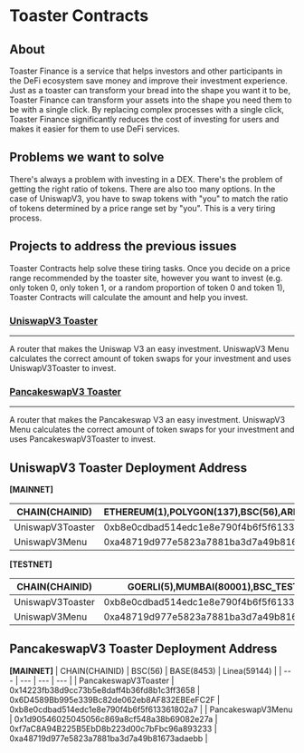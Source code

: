 # Toaster Contracts

## About

Toaster Finance is a service that helps investors and other participants in the DeFi ecosystem save money and improve their investment experience. Just as a toaster can transform your bread into the shape you want it to be, Toaster Finance can transform your assets into the shape you need them to be with a single click. By replacing complex processes with a single click, Toaster Finance significantly reduces the cost of investing for users and makes it easier for them to use DeFi services.

## Problems we want to solve

There's always a problem with investing in a DEX. There's the problem of getting the right ratio of tokens. There are also too many options. In the case of UniswapV3, you have to swap tokens with "you" to match the ratio of tokens determined by a price range set by "you". This is a very tiring process.

## Projects to address the previous issues

Toaster Contracts help solve these tiring tasks. Once you decide on a price range recommended by the toaster site, however you want to invest (e.g. only token 0, only token 1, or a random proportion of token 0 and token 1), Toaster Contracts will calculate the amount and help you invest.

### [UniswapV3 Toaster](https://github.com/toaster-finance/toaster-contracts/tree/main/projects/uniswap-v3)

---

A router that makes the Uniswap V3 an easy investment. UniswapV3 Menu calculates the correct amount of token swaps for your investment and uses UniswapV3Toaster to invest.

### [PancakeswapV3 Toaster](https://github.com/toaster-finance/toaster-contracts/tree/main/projects/pancakeswap-v3)

---

A router that makes the Pancakeswap V3 an easy investment. UniswapV3 Menu calculates the correct amount of token swaps for your investment and uses PancakeswapV3Toaster to invest.

## UniswapV3 Toaster Deployment Address

**[MAINNET]**

| CHAIN(CHAINID)   | ETHEREUM(1),POLYGON(137),BSC(56),ARBITRUM(42161),OPTIMISM(10) | BASE(8453)                                 |
| ---------------- | ------------------------------------------------------------- | ------------------------------------------ |
| UniswapV3Toaster | 0xb8e0cdbad514edc1e8e790f4b6f5f613361802a7                    | 0x1d90546025045056c869a8cf548a38b69082e27a |
| UniswapV3Menu    | 0xa48719d977e5823a7881ba3d7a49b81673adaebb                    | 0xa48719d977e5823a7881ba3d7a49b81673adaebb |

**[TESTNET]**

| CHAIN(CHAINID)   | GOERLI(5),MUMBAI(80001),BSC_TEST(97)       |
| ---------------- | ------------------------------------------ |
| UniswapV3Toaster | 0xb8e0cdbad514edc1e8e790f4b6f5f613361802a7 |
| UniswapV3Menu    | 0xa48719d977e5823a7881ba3d7a49b81673adaebb |

## PancakeswapV3 Toaster Deployment Address

**[MAINNET]**
| CHAIN(CHAINID) | BSC(56) | BASE(8453) | Linea(59144) |
| --- | --- | --- | --- |
| PancakeswapV3Toaster | 0x14223fb38d9cc73b5e8daff4b36fd8b1c3ff3658 | 0x6D4589Bb995e339Bc82de062eb8AF832EBEeFC2F | 0xb8e0cdbad514edc1e8e790f4b6f5f613361802a7 |
| PancakeswapV3Menu | 0x1d90546025045056c869a8cf548a38b69082e27a | 0xf7aC8A94B225B5EbD8b223d00c7bFbc96a893233 | 0xa48719d977e5823a7881ba3d7a49b81673adaebb |

